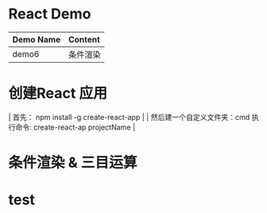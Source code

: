 # React Demo

| Demo Name | Content |
| :-------- | :------ |
| demo6	| 条件渲染 |

# 创建React 应用
| 首先： npm install -g create-react-app |
| 然后建一个自定义文件夹：cmd 执行命令:  create-react-ap  projectName |

# 条件渲染 & 三目运算

# test